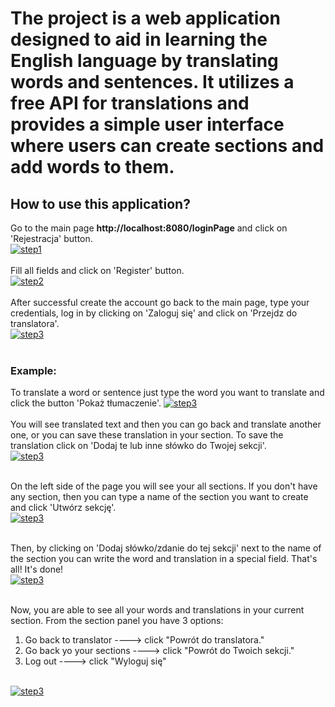<body>
<h1>The project is a web application designed to aid in learning the English language by translating words and sentences.
It utilizes a free API for translations and provides a simple user interface where users can create sections and add words to them.</h1>


<h2>How to use this application?</h2>
Go to the main page <b>http://localhost:8080/loginPage</b> and click on 'Rejestracja' button. <br>
<a href="https://ibb.co/bK6MMNM" target="_blank"><img src="https://i.ibb.co/5R1ggsg/step1.png" alt="step1" border="0"></a>
<br><br>
Fill all fields and click on 'Register' button.<br>
<a href="https://ibb.co/MSx8xng"><img src="https://i.ibb.co/wgFJFyd/step2.png" alt="step2" border="0"></a>
<br><br>
After successful create the account go back to the main page, type your credentials, log in by clicking on 'Zaloguj się' and click on
'Przejdz do translatora'.<br>
<a href="https://ibb.co/pzs0psw"><img src="https://i.ibb.co/xjcCQcL/step3.png" alt="step3" border="0"></a>
<br><br>
<h3>Example:</h3>
To translate a word or sentence just type the word you want to translate and click the button 'Pokaż tłumaczenie'.
<a href="https://ibb.co/m0Jm0kV"><img src="https://i.ibb.co/W0nQ0Z4/step3.png" alt="step3" border="0"></a>
<br><br>
You will see translated text and then you can go back and translate another one, or you can save these translation in your section. To save the translation click on 'Dodaj te lub inne słówko do Twojej sekcji'.<br>
<a href="https://ibb.co/L5sTnJ6"><img src="https://i.ibb.co/pykHJRZ/step3.png" alt="step3" border="0"></a>
<br><br>

On the left side of the page you will see your all sections. If you don't have any section, then you can type a name of the section you want to create and click 'Utwórz sekcję'.<br>
<a href="https://ibb.co/DDRD02d"><img src="https://i.ibb.co/vxjx0n9/step3.png" alt="step3" border="0"></a>
<br><br>

Then, by clicking on 'Dodaj słówko/zdanie do tej sekcji' next to the name of the section you can write the word and translation in a special field. That's all! It's done!<br>
<a href="https://ibb.co/N9c6nCm"><img src="https://i.ibb.co/GWzv3pt/step3.png" alt="step3" border="0"></a>
<br><br>

Now, you are able to see all your words and translations in your current section. From the section panel you have 3 options:
1. Go back to translator ----> click "Powrót do translatora."
2. Go back yo your sections ----> click "Powrót do Twoich sekcji."
3. Log out ----> click "Wyloguj się"
<br>
<a href="https://ibb.co/hFGtYzZ"><img src="https://i.ibb.co/yFzb4jY/step3.png" alt="step3" border="0"></a>

</body>
